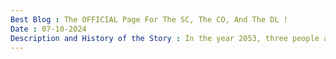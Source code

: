 ```yaml
---
Best Blog : The OFFICIAL Page For The SC, The CO, And The DL !
Date : 07-10-2024
Description and History of the Story : In the year 2053, three people are fighting for a chicken but then an ovni appears so the three guys decide to attack the ovni but the were acptured by the ovni so they died in terrible doloris.!
---
```

